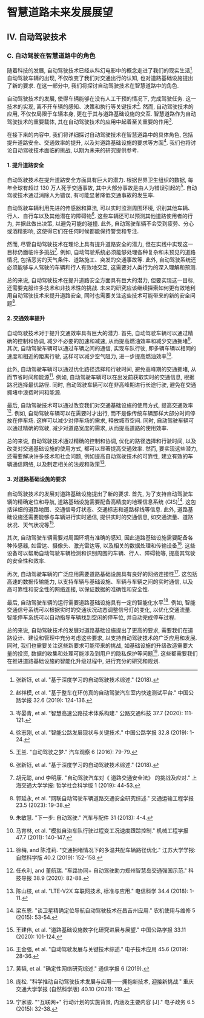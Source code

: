 # 智慧道路未来发展展望

## IV. 自动驾驶技术

### C. 自动驾驶在智慧道路中的角色

随着科技的发展, 自动驾驶技术已经从科幻电影中的概念走进了我们的现实生活[^张新钰2018基于深度学习的自动驾驶技术综述].
自动驾驶车辆的出现, 不仅改变了我们对交通出行的认知, 也对道路基础设施提出了新的要求.
在这一部分中, 我们将探讨自动驾驶技术在智慧道路中的角色.

自动驾驶技术的发展, 使得车辆能够在没有人工干预的情况下, 完成驾驶任务.
这一技术的实现, 离不开车辆的感知、决策和执行等关键技术[^赵祥模2019基于整车在环仿真的自动驾驶汽车室内快速测试平台].
然而, 自动驾驶技术的应用, 不仅仅局限于车辆本身, 更在于其与道路基础设施的交互.
智慧道路作为自动驾驶技术的重要载体, 其在自动驾驶技术的应用中起着至关重要的作用[^岑晏青2020智慧高速公路技术体系构建].

在接下来的内容中, 我们将详细探讨自动驾驶技术在智慧道路中的具体角色, 包括提升道路安全、交通效率的提升, 以及对道路基础设施的要求等方面[^徐志刚2019智能公路发展现状与关键技术].
我们也将讨论自动驾驶技术面临的挑战, 以期为未来的研究提供参考.

[^张新钰2018基于深度学习的自动驾驶技术综述]: 张新钰, et al. "基于深度学习的自动驾驶技术综述." (2018).
[^赵祥模2019基于整车在环仿真的自动驾驶汽车室内快速测试平台]: 赵祥模, et al. "基于整车在环仿真的自动驾驶汽车室内快速测试平台." 中国公路学报 32.6 (2019): 124-136.
[^岑晏青2020智慧高速公路技术体系构建]: 岑晏青, et al. "智慧高速公路技术体系构建." 公路交通科技 37.7 (2020): 111-121.
[^徐志刚2019智能公路发展现状与关键技术]: 徐志刚, et al. "智能公路发展现状与关键技术." 中国公路学报 32.8 (2019): 1-24.

#### 1. 提升道路安全

自动驾驶技术在提升道路安全方面具有巨大的潜力.
根据世界卫生组织的数据, 每年全球有超过 130 万人死于交通事故, 其中大部分事故是由人为错误引起的[^王兰2016自动驾驶之梦].
自动驾驶技术通过消除人为错误, 有可能显著降低交通事故的发生率.

自动驾驶车辆利用先进的传感器和算法, 可以实时监测周围环境, 识别其他车辆、行人、自行车以及其他潜在的障碍物[^张新钰2018基于深度学习的自动驾驶技术综述].
这些车辆还可以预测其他道路使用者的行为, 并据此做出决策, 以避免可能的碰撞.
此外, 自动驾驶车辆不会受到疲劳、分心或酒精影响, 这使得它们在任何时候都能保持警觉和专注.

然而, 尽管自动驾驶技术在理论上具有提升道路安全的潜力, 但在实践中实现这一目标仍面临许多挑战[^胡元聪2019自动驾驶汽车对].
例如, 自动驾驶系统必须能够处理各种复杂和未预见的道路情况, 包括恶劣的天气条件、道路施工、突发的交通事故等.
此外, 自动驾驶系统还必须能够与人驾驶的车辆和行人有效地交互, 这需要对人类行为的深入理解和预测.

总的来说, 自动驾驶技术在提升道路安全方面具有巨大的潜力, 但要实现这一目标, 还需要克服许多技术和非技术性的挑战.
未来的研究应该继续探索如何更有效地利用自动驾驶技术来提升道路安全, 同时也需要关注这些技术可能带来的新的安全问题[^郭延永2023网联自动驾驶车辆道路交通安全研究综述].

[^王兰2016自动驾驶之梦]: 王兰. "自动驾驶之梦." 汽车观察 6 (2016): 79-79.
[^胡元聪2019自动驾驶汽车对]: 胡元聪, and 李明康. "自动驾驶汽车对《 道路交通安全法》 的挑战及应对." 上海交通大学学报: 哲学社会科学版 1 (2019): 44-53.
[^郭延永2023网联自动驾驶车辆道路交通安全研究综述]: 郭延永, et al. "网联自动驾驶车辆道路交通安全研究综述." 交通运输工程学报 23.5 (2023): 19-38.

#### 2. 交通效率提升

自动驾驶技术对于提升交通效率具有巨大的潜力.
首先, 自动驾驶车辆可以通过精确的控制和协调, 减少不必要的加速和减速, 从而提高燃油效率和减少交通拥堵[^朱敏慧2013下一步].
其次, 自动驾驶车辆可以通过车辆之间的通信, 实现车队行驶, 即多辆车辆以相同的速度和相近的距离行驶, 这样可以减少空气阻力, 进一步提高燃油效率[^马育林2011模拟自治车队行驶过程变工况速度跟踪控制].

此外, 自动驾驶车辆可以通过优化路径选择和行驶时间, 避免高峰期的交通拥堵, 从而节省时间和能源[^徐梅2019交通拥堵情况下的多温共配车辆路径优化].
例如, 自动驾驶车辆可以在出发前获取实时的交通信息, 根据路况选择最优路径.
同时, 自动驾驶车辆可以在非高峰期进行长途行驶, 避免在交通拥堵中浪费时间和能源.

最后, 自动驾驶技术可以通过改变我们对交通基础设施的使用方式, 提高交通效率[^任永利2020车路协同+].
例如, 自动驾驶车辆可以在需要时才出行, 而不是像传统车辆那样大部分时间停放在停车场.
这样可以减少对停车场的需求, 释放城市空间.
同时, 自动驾驶车辆可以通过精确的驾驶, 减少对道路宽度的需求, 从而提高道路的使用效率.

总的来说, 自动驾驶技术通过精确的控制和协调, 优化的路径选择和行驶时间, 以及改变对交通基础设施的使用方式, 都可以显著提高交通效率.
然而, 要实现这些潜力, 还需要解决许多技术和社会问题, 例如提高自动驾驶技术的可靠性, 建立有效的车辆通信网络, 以及制定相关的法规和政策[^陈山枝2018lte].

[^朱敏慧2013下一步]: 朱敏慧. "下一步: 自动驾驶." 汽车与配件 31 (2013): 4-4.
[^马育林2011模拟自治车队行驶过程变工况速度跟踪控制]: 马育林, et al. "模拟自治车队行驶过程变工况速度跟踪控制." 机械工程学报 47.7 (2011): 140-147.
[^徐梅2019交通拥堵情况下的多温共配车辆路径优化]: 徐梅, and 陈淮莉. "交通拥堵情况下的多温共配车辆路径优化." 江苏大学学报: 自然科学版 40.2 (2019): 152-158.
[^任永利2020车路协同+]: 任永利, and 董航瑞. "车路协同+ 自动驾驶助力郑州智慧岛交通强国示范." 科技导报 38.9 (2020): 82-88.
[^陈山枝2018lte]: 陈山枝, et al. "LTE-V2X 车联网技术, 标准与应用." 电信科学 34.4 (2018): 1-11.

#### 3. 对道路基础设施的要求

自动驾驶技术的发展对道路基础设施提出了新的要求.
首先, 为了支持自动驾驶车辆的精确定位和导航, 道路基础设施需要配备高精度的地理信息系统 (GIS)[^梁东恩2015谈卫星精确定位导航自动驾驶技术在昌吉州应用].
这包括详细的道路地图、交通信号灯状态、交通标志和道路标线等信息.
此外, 道路基础设施还需要能够与车辆进行实时通信, 提供实时的交通信息, 如交通流量、道路状况、天气状况等[^王建伟2020道路基础设施数字化研究进展与展望].

其次, 自动驾驶车辆需要对周围环境有准确的感知, 因此道路基础设施需要配备各种传感器, 如雷达、摄像头、激光雷达等, 以及相关的数据处理和传输设备[^王金强2019自动驾驶发展与关键技术综述].
这些设备可以帮助自动驾驶车辆检测和识别周围的车辆、行人、障碍物等, 提高其驾驶的安全性和效率.

再次, 自动驾驶车辆的广泛应用需要道路基础设施具有良好的网络连接性[^黄韬2019确定性网络研究综述].
这包括高速的数据传输能力, 以支持车辆与基础设施、车辆与车辆之间的实时通信, 以及高可靠性和安全性的网络连接, 以保证数据的准确性和安全性.

最后, 自动驾驶车辆的运行需要道路基础设施具有一定的智能化水平[^庞松2021科学推动自动驾驶技术发展与应用].
例如, 智能交通信号系统可以根据实时的交通状况动态调整信号灯的变化, 以优化交通流量.
智能停车系统可以自动指导车辆找到空闲的停车位, 并自动完成停车过程.

总的来说, 自动驾驶技术的发展对道路基础设施提出了更高的要求, 需要我们在道路设计、建设和管理中充分考虑这些要求, 以支持自动驾驶技术的广泛应用和发展.
同时, 我们也需要关注这些新要求可能带来的挑战, 如基础设施的升级改造需要大量的投资, 数据的收集和处理可能涉及到用户的隐私保护等问题[^宁家骏2015互联网+].
这些都需要我们在推进道路基础设施的智能化升级过程中, 进行充分的研究和规划.

[^梁东恩2015谈卫星精确定位导航自动驾驶技术在昌吉州应用]: 梁东恩. "谈卫星精确定位导航自动驾驶技术在昌吉州应用." 农机使用与维修 5 (2015): 53-54.
[^王建伟2020道路基础设施数字化研究进展与展望]: 王建伟, et al. "道路基础设施数字化研究进展与展望." 中国公路学报 33.11 (2020): 101-124.
[^王金强2019自动驾驶发展与关键技术综述]: 王金强, et al. "自动驾驶发展与关键技术综述." 电子技术应用 45.6 (2019): 28-36.
[^黄韬2019确定性网络研究综述]: 黄韬, et al. "确定性网络研究综述." 通信学报 6 (2019).
[^庞松2021科学推动自动驾驶技术发展与应用]: 庞松. "科学推动自动驾驶技术发展与应用——拥抱新技术, 迎接新挑战." 重庆交通大学学报 (自然科学版) 40.10 (2021): 119.
[^宁家骏2015互联网+]: 宁家骏. ""互联网+" 行动计划的实施背景, 内涵及主要内容 [J]." 电子政务 6.5 (2015): 32-38.

